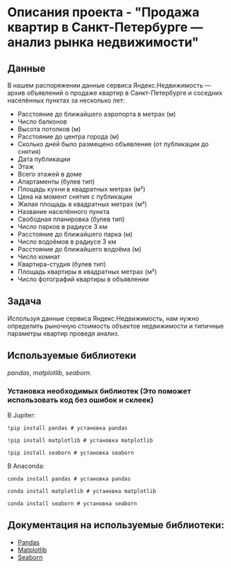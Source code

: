 # Описания проекта - "Продажа квартир в Санкт-Петербурге — анализ рынка недвижимости"


## Данные

В нашем распоряжении данные сервиса Яндекс.Недвижимость — архив объявлений о продаже квартир в Санкт-Петербурге и соседних населённых пунктах за несколько лет:
- Расстояние до ближайшего аэропорта в метрах (м)
- Число балконов
- Высота потолков (м)
- Расстояние до центра города (м)
- Сколько дней было размещено объявление (от публикации до снятия)
- Дата публикации
- Этаж
- Всего этажей в доме   
- Апартаменты (булев тип)  
- Площадь кухни в квадратных метрах (м²)  
- Цена на момент снятия с публикации  
- Жилая площадь в квадратных метрах (м²)  
- Название населённого пункта  
- Свободная планировка (булев тип)  
- Число парков в радиусе 3 км  
- Расстояние до ближайшего парка (м)  
- Число водоёмов в радиусе 3 км  
- Расстояние до ближайшего водоёма (м)  
- Число комнат  
- Квартира-студия (булев тип)  
- Площадь квартиры в квадратных метрах (м²)  
- Число фотографий квартиры в объявлении  

## Задача

Используя данные сервиса Яндекс.Недвижимость, нам нужно определить рыночную стоимость объектов недвижимости и типичные параметры квартир проведя анализ.

## Используемые библиотеки
*pandas*, *matplotlib*, *seaborn*.

### Установка необходимых библиотек (Это поможет использовать код без ошибок и склеек)

В Jupiter:
```
!pip install pandas # установка pandas

!pip install matplotlib # установка matplotlib

!pip install seaborn # установка seaborn

```

В Anaconda:
```
conda install pandas # установка pandas

conda install matplotlib # установка matplotlib

conda install seaborn # установка seaborn

```

## Документация на используемые библиотеки:
- [Pandas](https://pandas.pydata.org/docs)
- [Matplotlib](https://matplotlib.org/stable/index.html)
- [Seaborn](https://seaborn.pydata.org/index.html)
